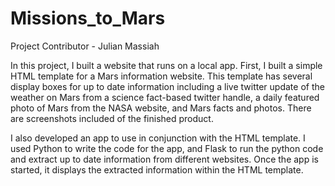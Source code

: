 # Missions_to_Mars
Project Contributor - Julian Massiah

In this project, I built a website that runs on a local app. First, I built a simple HTML template for a Mars information website. This template has several display boxes for up to date information including a live twitter update of the weather on Mars from a science fact-based twitter handle, a daily featured photo of Mars from the NASA website, and Mars facts and photos. There are screenshots included of the finished product. 

I also developed an app to use in conjunction with the HTML template. I used Python to write the code for the app, and Flask to run the python code and extract up to date information from different websites. Once the app is started, it displays the extracted information within the HTML template. 
